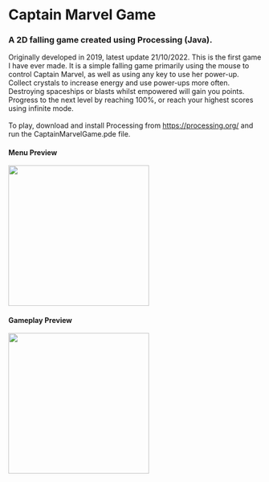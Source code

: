 
# **Captain Marvel Game**

### A 2D falling game created using Processing (Java).

Originally developed in 2019, latest update 21/10/2022. This is the first game I have ever made. It is a simple falling game primarily using the mouse to control Captain Marvel, as well as using any key to use her power-up. Collect crystals to increase energy and use power-ups more often. Destroying spaceships or blasts whilst empowered will gain you points. Progress to the next level by reaching 100%, or reach your highest scores using infinite mode.
<br><br>To play, download and install Processing from https://processing.org/ and run the CaptainMarvelGame.pde file.

#### Menu Preview <br><br><img src="https://user-images.githubusercontent.com/116100231/197374212-f43f7ae8-e245-4e37-9d35-ae103fdf8ad3.png" width="280" height="280">

#### Gameplay Preview <br><br><img src="https://user-images.githubusercontent.com/116100231/197373519-4ea8798d-6e06-454d-8fe6-7febd5f70f5b.gif" width="280" height="280">
